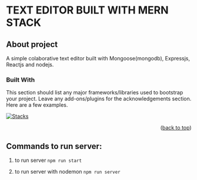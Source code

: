 # TEXT EDITOR BUILT WITH MERN STACK

## About project
A simple colaborative text editor built with Mongoose(mongodb), Expressjs, Reactjs and nodejs.


### Built With

This section should list any major frameworks/libraries used to bootstrap your project. Leave any add-ons/plugins for the acknowledgements section. Here are a few examples.


[![Stacks](https://skills.thijs.gg/icons?i=nodejs,react,mongodb,express)](https://skills.thijs.gg)



<p align="right">(<a href="#readme-top">back to top</a>)</p>



## Commands to run server:

1. to run server
`npm run start` 

2. to run server with nodemon
`npm run server` 







